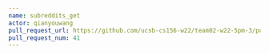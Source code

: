 ```yaml
---
name: subreddits_get
actor: qianyouwang
pull_request_url: https://github.com/ucsb-cs156-w22/team02-w22-5pm-3/pull/41
pull_request_num: 41
---
```

